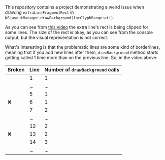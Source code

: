 This repository contains a project demonstrating a weird issue when drawing `extraLineFragmentRect`
in `NSLayoutManager.drawBackground(forGlyphRange:at:)`.

As you can see from [this video](https://youtu.be/CKpns9oQqOI) the extra line's rect is being clipped
for some lines. The size of the rect is okay, as you can see from the console output, but the visual
representation is not correct.

What's interesting is that the problematic lines are some kind of borderlines, meaning that if you add
new lines after them, `drawBackground` method starts getting called 1 time more than on the previous line.
So, in the video above:

| Broken | Line | Number of `drawBackground` calls |
|--------|------|----------------------------------|
|        | 1    | 1                                |
|        | ...  | ...                              |
|        | 5    | 1                                |
| ❌     | 6    | 1                                |
|        | 7    | 2                                |
|        | ...  | ...                              |
|        | 12   | 2                                |
| ❌     | 13   | 2                                |
|        | 14   | 3                                |
|        | ...  | ...                              |